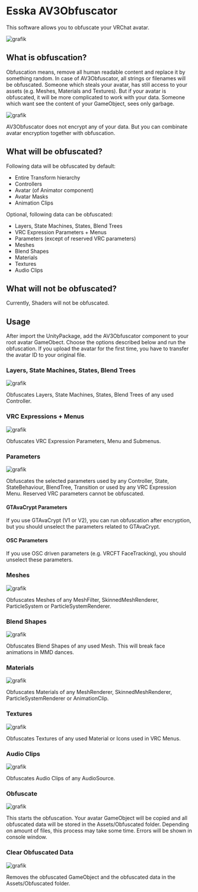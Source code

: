# Esska AV3Obfuscator

This software allows you to obfuscate your VRChat avatar.

![grafik](https://user-images.githubusercontent.com/84975839/172044969-6f212d45-a45f-4b0b-afaf-f43862618153.png)

## What is obfuscation?

Obfuscation means, remove all human readable content and replace it by something random. In case of AV3Obfuscator, all strings or filenames will be obfuscated. Someone which steals your avatar, has still access to your assets (e.g. Meshes, Materials and Textures). But if your avatar is obfuscated, it will be more complicated to work with your data. Someone which want see the content of your GameObject, sees only garbage.

![grafik](https://user-images.githubusercontent.com/84975839/172045220-3480adbb-e58d-4164-9b5a-c7bb0c97106b.png)

AV3Obfuscator does not encrypt any of your data. But you can combinate avatar encryption together with obfuscation. 

## What will be obfuscated?

Following data will be obfuscated by default:

- Entire Transform hierarchy
- Controllers
- Avatar (of Animator component)
- Avatar Masks
- Animation Clips

Optional, following data can be obfuscated:

- Layers, State Machines, States, Blend Trees
- VRC Expression Parameters + Menus
- Parameters (except of reserved VRC parameters)
- Meshes
- Blend Shapes
- Materials
- Textures
- Audio Clips

## What will not be obfuscated?

Currently, Shaders will not be obfuscated.

## Usage

After import the UnityPackage, add the AV3Obfuscator component to your root avatar GameObect. Choose the options described below and run the obfuscation. If you upload the avatar for the first time, you have to transfer the avatar ID to your original file.

### Layers, State Machines, States, Blend Trees

![grafik](https://user-images.githubusercontent.com/84975839/172045078-a90af8e5-17b0-410b-838c-28424dff3e9a.png)

Obfuscates Layers, State Machines, States, Blend Trees of any used Controller.

### VRC Expressions + Menus

![grafik](https://user-images.githubusercontent.com/84975839/172045160-3599712c-f9a0-4c0e-9c3e-7bb39b893dc4.png)

Obfuscates VRC Expression Parameters, Menu and Submenus.

### Parameters

![grafik](https://user-images.githubusercontent.com/84975839/172045110-0bf33ec7-d2f8-478a-b24b-a665da12c296.png)

Obfuscates the selected parameters used by any Controller, State, StateBehaviour, BlendTree, Transition or used by any VRC Expression Menu. Reserved VRC parameters cannot be obfuscated.

#### GTAvaCrypt Parameters ####

If you use GTAvaCrypt (V1 or V2), you can run obfuscation after encryption, but you should unselect the parameters related to GTAvaCrypt.

#### OSC Parameters ####

If you use OSC driven parameters (e.g. VRCFT FaceTracking), you should unselect these parameters.

### Meshes

![grafik](https://user-images.githubusercontent.com/84975839/172045255-eb83c061-cedc-4b52-842e-e99902d851c3.png)

Obfuscates Meshes of any MeshFilter, SkinnedMeshRenderer, ParticleSystem or ParticleSystemRenderer.

### Blend Shapes

![grafik](https://user-images.githubusercontent.com/84975839/172045267-567e3508-c2f7-40eb-bea8-61d8a3fcbb27.png)

Obfuscates Blend Shapes of any used Mesh. This will break face animations in MMD dances.

### Materials

![grafik](https://user-images.githubusercontent.com/84975839/172045276-5ec7a318-7200-4e20-bf6f-7f7fe7b76443.png)

Obfuscates Materials of any MeshRenderer, SkinnedMeshRenderer, ParticleSystemRenderer or AnimationClip.

### Textures

![grafik](https://user-images.githubusercontent.com/84975839/172046927-2c6408f2-d010-4b23-b97c-87e06284de1c.png)

Obfuscates Textures of any used Material or Icons used in VRC Menus.

### Audio Clips

![grafik](https://user-images.githubusercontent.com/84975839/172045320-d9deb184-deaf-4209-9d37-3e56b7ba6652.png)

Obfuscates Audio Clips of any AudioSource.

### Obfuscate

![grafik](https://user-images.githubusercontent.com/84975839/172045336-bde72aed-80bb-4bfb-b7a5-6f18973b6115.png)

This starts the obfuscation. Your avatar GameObject will be copied and all obfuscated data will be stored in the Assets/Obfuscated folder. Depending on amount of files, this process may take some time. Errors will be shown in console window.

### Clear Obfuscated Data

![grafik](https://user-images.githubusercontent.com/84975839/172045352-7d1844c1-ee24-4746-9e83-36697b1a2827.png)

Removes the obfuscated GameObject and the obfuscated data in the Assets/Obfuscated folder.
